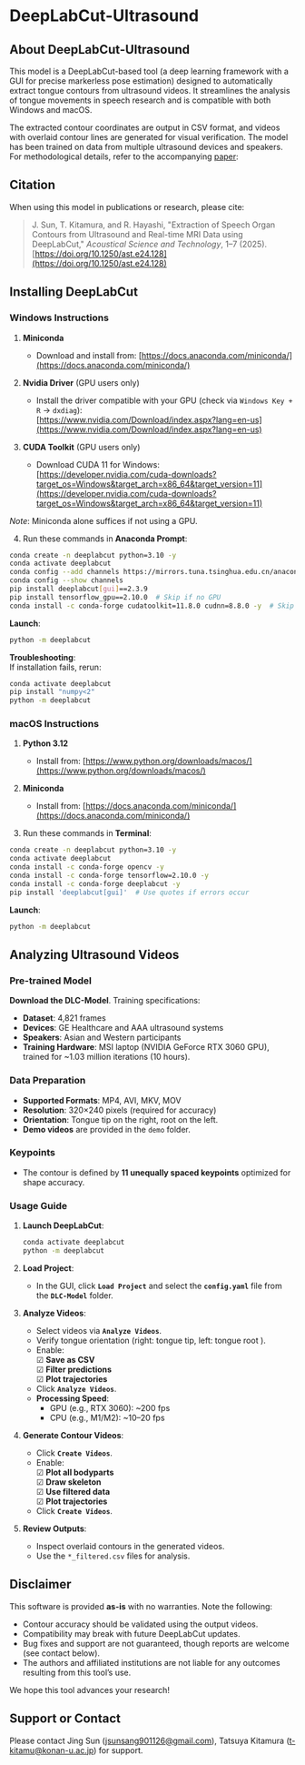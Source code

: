 # DeepLabCut-Ultrasound  

## About DeepLabCut-Ultrasound 
This model is a DeepLabCut-based tool (a deep learning framework with a GUI for precise markerless pose estimation) designed to automatically extract tongue contours from ultrasound videos. It streamlines the analysis of tongue movements in speech research and is compatible with both Windows and macOS.  

The extracted contour coordinates are output in CSV format, and videos with overlaid contour lines are generated for visual verification. The model has been trained on data from multiple ultrasound devices and speakers. For methodological details, refer to the accompanying [paper](https://doi.org/10.1250/ast.e24.128):  

## Citation  
When using this model in publications or research, please cite:  
> J. Sun, T. Kitamura, and R. Hayashi, "Extraction of Speech Organ Contours from Ultrasound and Real-time MRI Data using DeepLabCut," *Acoustical Science and Technology*, 1–7 (2025).  
> [https://doi.org/10.1250/ast.e24.128](https://doi.org/10.1250/ast.e24.128)  

## Installing DeepLabCut  
### Windows Instructions  
1. **Miniconda**  
   - Download and install from: [https://docs.anaconda.com/miniconda/](https://docs.anaconda.com/miniconda/)  

2. **Nvidia Driver** (GPU users only)  
   - Install the driver compatible with your GPU (check via `Windows Key + R` → `dxdiag`):  
   [https://www.nvidia.com/Download/index.aspx?lang=en-us](https://www.nvidia.com/Download/index.aspx?lang=en-us)  

3. **CUDA Toolkit** (GPU users only)  
   - Download CUDA 11 for Windows:  
   [https://developer.nvidia.com/cuda-downloads?target_os=Windows&target_arch=x86_64&target_version=11](https://developer.nvidia.com/cuda-downloads?target_os=Windows&target_arch=x86_64&target_version=11)  

*Note*: Miniconda alone suffices if not using a GPU.  

4. Run these commands in **Anaconda Prompt**:  
```bash
conda create -n deeplabcut python=3.10 -y
conda activate deeplabcut
conda config --add channels https://mirrors.tuna.tsinghua.edu.cn/anaconda/pkgs/main
conda config --show channels
pip install deeplabcut[gui]==2.3.9
pip install tensorflow_gpu==2.10.0  # Skip if no GPU
conda install -c conda-forge cudatoolkit=11.8.0 cudnn=8.8.0 -y  # Skip if no GPU
```

**Launch**:  
```bash
python -m deeplabcut
```  

**Troubleshooting**:  
If installation fails, rerun:  
```bash
conda activate deeplabcut
pip install "numpy<2"
python -m deeplabcut
```  

### macOS Instructions  
1. **Python 3.12**  
   - Install from: [https://www.python.org/downloads/macos/](https://www.python.org/downloads/macos/)  

2. **Miniconda**  
   - Install from: [https://docs.anaconda.com/miniconda/](https://docs.anaconda.com/miniconda/)  

3. Run these commands in **Terminal**:  
```bash
conda create -n deeplabcut python=3.10 -y
conda activate deeplabcut
conda install -c conda-forge opencv -y
conda install -c conda-forge tensorflow=2.10.0 -y
conda install -c conda-forge deeplabcut -y
pip install 'deeplabcut[gui]'  # Use quotes if errors occur
```  

**Launch**:  
```bash
python -m deeplabcut
```  

## Analyzing Ultrasound Videos  
### Pre-trained Model  
**Download the DLC-Model**. Training specifications:  
- **Dataset**: 4,821 frames  
- **Devices**: GE Healthcare and AAA ultrasound systems  
- **Speakers**: Asian and Western participants  
- **Training Hardware**: MSI laptop (NVIDIA GeForce RTX 3060 GPU), trained for ~1.03 million iterations (10 hours).  

### Data Preparation  
- **Supported Formats**: MP4, AVI, MKV, MOV  
- **Resolution**: 320×240 pixels (required for accuracy)  
- **Orientation**: Tongue tip on the right, root on the left.  
- **Demo videos** are provided in the `demo` folder.  

### Keypoints  
- The contour is defined by **11 unequally spaced keypoints** optimized for shape accuracy.  

### Usage Guide  
1. **Launch DeepLabCut**:  
   ```bash
   conda activate deeplabcut
   python -m deeplabcut
   ```  

2. **Load Project**:  
   - In the GUI, click **`Load Project`** and select the **`config.yaml`** file from the **`DLC-Model`** folder.  

3. **Analyze Videos**:  
   - Select videos via **`Analyze Videos`**.  
   - Verify tongue orientation (right: tongue tip, left: tongue root ).  
   - Enable:  
     ☑ **Save as CSV**  
     ☑ **Filter predictions**  
     ☑ **Plot trajectories**  
   - Click **`Analyze Videos`**.  
   - **Processing Speed**:  
     - GPU (e.g., RTX 3060): ~200 fps  
     - CPU (e.g., M1/M2): ~10–20 fps  

4. **Generate Contour Videos**:  
   - Click **`Create Videos`**.  
   - Enable:  
     ☑ **Plot all bodyparts**  
     ☑ **Draw skeleton**  
     ☑ **Use filtered data**  
     ☑ **Plot trajectories**  
   - Click **`Create Videos`**.  

5. **Review Outputs**:  
   - Inspect overlaid contours in the generated videos.  
   - Use the `*_filtered.csv` files for analysis.  

## Disclaimer  
This software is provided **as-is** with no warranties. Note the following:  
- Contour accuracy should be validated using the output videos.  
- Compatibility may break with future DeepLabCut updates.  
- Bug fixes and support are not guaranteed, though reports are welcome (see contact below).  
- The authors and affiliated institutions are not liable for any outcomes resulting from this tool’s use.  

We hope this tool advances your research!  

## Support or Contact  
Please contact Jing Sun (jsunsang901126@gmail.com), Tatsuya Kitamura (t-kitamu@konan-u.ac.jp) for support.
